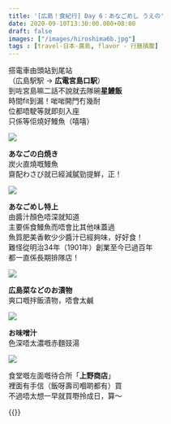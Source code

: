 ```yaml
---
title: '[広島！食紀行] Day 6：あなごめし うえの'
date: 2020-09-10T13:30:00.000+08:00
draft: false
images: ["/images/hiroshima6b.jpg"]
tags : [travel-日本-廣島, flavor - 行膳積腹]
---
```


搭電車由頭站到尾站  
（広島駅駅 → **広電宮島口駅**）  
到咗宮島嘛二話不說就去隊碗**星鰻飯**  
時間fit到漏！啱啱開門冇幾耐  
位都唔駛等就即刻入座  
只係等佢燒好鰻魚（嘻嘻）  

![](/images/hiroshima6b1.jpg)

**あなごの白焼き**  
炭火直燒嘅鰻魚  
齋配わさび就已經減膩勁提鮮，正！

![](/images/hiroshima6b2.jpg)

**あなごめし特上**  
由醬汁顏色唔深就知道  
主要係食鰻魚而唔會比其他味蓋過  
魚質肥美香軟少少醬汁已經夠味，好好食！    
難怪從明治34年（1901年）創業至今已過百年  
都一直係長期排隊店！  

![](/images/hiroshima6b3.jpg)

**広島菜などのお漬物**  
爽口嘅拌飯漬物，唔會太鹹  

![](/images/hiroshima6b4.jpg)

**お味噌汁**  
色深唔太濃嘅赤麵豉湯  

![](/images/hiroshima6b5.jpg)

食堂嘅左面嘅待合所「**上野商店**」  
裡面有手信（飯呀壽司嗰啲都有）買  
不過唔太想一早就買嘢拎成日，算～    

    
    
{{<hiroshima>}}
